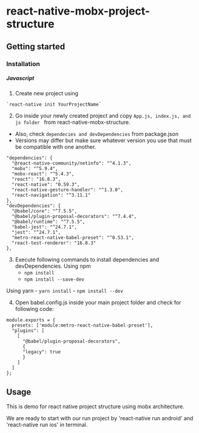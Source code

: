 
# react-native-mobx-project-structure

## Getting started

### Installation

##### Javascript
1. Create new project using

```
`react-native init YourProjectName`
```

2. Go inside your newly created project and copy `App.js, index.js, and js folder ` from react-native-mobx-structure.
- Also, check  `dependecies and devDependencies`  from package.json
- Versions may differ but make sure whatever version you use that must be compatible with one another.

```
"dependencies": {
  "@react-native-community/netinfo": "^4.1.3",
  "mobx": "^5.9.4",
  "mobx-react": "^5.4.3",
  "react": "16.8.3",
  "react-native": "0.59.3",
  "react-native-gesture-handler": "^1.3.0",
  "react-navigation": "^3.11.1"
},
"devDependencies": {
  "@babel/core": "^7.5.5",
  "@babel/plugin-proposal-decorators": "^7.4.4",
  "@babel/runtime": "^7.5.5",
  "babel-jest": "^24.7.1",
  "jest": "^24.7.1",
  "metro-react-native-babel-preset": "^0.53.1",
  "react-test-renderer": "16.8.3"
},

```

3. Execute following commands to install dependencies and devDependencies.
  Using npm
    - `npm install` 
    - `npm install --save-dev`

  Using yarn
    - `yarn install` 
    - `npm install --dev`

4. Open babel.config.js inside your main project folder and check for following code:
```
module.exports = {
  presets: ['module:metro-react-native-babel-preset'],
  "plugins": [
    [
      "@babel/plugin-proposal-decorators",
      {
      "legacy": true
      }
    ]
  ]
};
```


## Usage
This is demo for react native project structure using mobx architecture.

We are ready to start with our run project by 'react-native run android' and 'react-native run ios' in terminal. 


